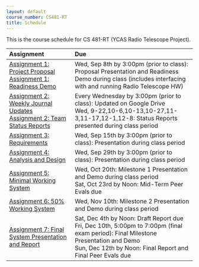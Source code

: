 ```yaml
---
layout: default
course_number: CS481-RT
title: Schedule
---
```


This is the course schedule for CS 481-RT (YCAS Radio Telescope Project).

**Assignment** | **Due**
:--------------|:---------
[Assignment 1: Project Proposal](assign/assign01.html)<br>[Assignment 1: Readiness Demo](assign/assign01.html)  | Wed, Sep 8th by 3:00pm (prior to class): Proposal Presentation and Readiness Demo during class (includes interfacing with and running Radio Telescope HW)
[Assignment 2: Weekly Journal Updates](assign/assign02.html)<br>[Assignment 2: Team Status Reports](assign/assign02.html) | Every Wednesday by 3:00pm (prior to class): Updated on Google Drive<br> Wed, 9-22,10-6,10-13,10-27,11-3,11-17,12-1,12-8: Status Reports presented during class period
[Assignment 3: Requirements](assign/assign03.html)                         | Wed, Sep 15th by 3:00pm (prior to class): Presentation during class period
[Assignment 4: Analysis and Design](assign/assign04.html)                  | Wed, Sep 29th by 3:00pm (prior to class): Presentation during class period
[Assignment 5: Minimal Working System](assign/assign05.html)               | Wed, Oct 20th: Milestone 1 Presentation and Demo during class period<br>Sat, Oct 23rd by Noon: Mid-Term Peer Evals due
[Assignment 6: 50% Working System](assign/assign06.html)                   | Wed, Nov 10th: Milestone 2 Presentation and Demo during class period
[Assignment 7: Final System Presentation and Report](assign/assign07.html) | Sat, Dec 4th by Noon: Draft Report due<br>Fri, Dec 10th, 5:00pm to 7:00pm (final exam period): Final Milestone Presentation and Demo<br>Sun, Dec 12th by Noon: Final Report and Final Peer Evals due